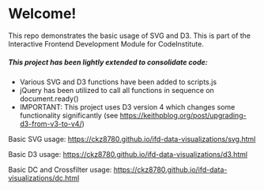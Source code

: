# Welcome! 

This repo demonstrates the basic usage of SVG and D3. This is part of the Interactive Frontend Development Module for CodeInstitute.

##### This project has been lightly extended to consolidate code:

- Various SVG and D3 functions have been added to scripts.js
- jQuery has been utilized to call all functions in sequence on document.ready()
- IMPORTANT: This project uses D3 version 4 which changes some functionality significantly (see https://keithpblog.org/post/upgrading-d3-from-v3-to-v4/)

Basic SVG usage: https://ckz8780.github.io/ifd-data-visualizations/svg.html

Basic D3 usage: https://ckz8780.github.io/ifd-data-visualizations/d3.html

Basic DC and Crossfilter usage: https://ckz8780.github.io/ifd-data-visualizations/dc.html